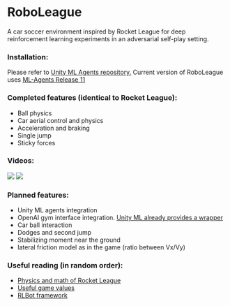 # RoboLeague
A car soccer environment inspired by Rocket League for deep reinforcement learning experiments in an adversarial self-play setting.

### Installation:
Please refer to [Unity ML Agents repository.](https://github.com/Unity-Technologies/ml-agents) Current version of RoboLeague uses [ML-Agents Release 11](https://github.com/Unity-Technologies/ml-agents/releases/tag/release_11)

### Completed features (identical to Rocket League):
* Ball physics
* Car aerial control and physics
* Acceleration and braking
* Single jump
* Sticky forces

### Videos:
![](https://github.com/roboserg/RoboLeague/blob/master/Goal.gif)
![](https://github.com/roboserg/RoboLeague/blob/master/driving.gif)

### Planned features:
* Unity ML agents integration
* OpenAI gym interface integration. [Unity ML already provides a wrapper](https://github.com/Unity-Technologies/ml-agents/tree/master/gym-unity)
* Car ball interaction
* Dodges and second jump
* Stabilizing moment near the ground
* lateral friction model as in the game (ratio between Vx/Vy)

### Useful reading (in random order):
* [Physics and math of Rocket League](https://samuelpmish.github.io/notes/RocketLeague)
* [Useful game values](https://github.com/RLBot/RLBot/wiki/Useful-Game-Values)
* [RLBot framework](https://github.com/RLBot/RLBot)
